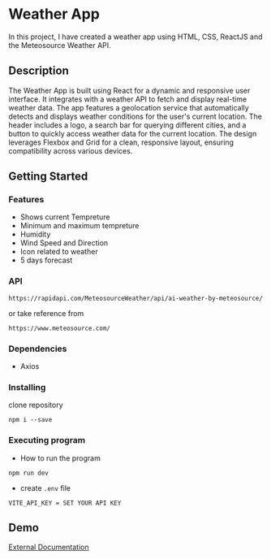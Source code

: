 
# Weather App

In this project, I have created a weather app using HTML, CSS, ReactJS and the Meteosource Weather API.
## Description

The Weather App is built using React for a dynamic and responsive user interface. It integrates with a weather API to fetch and display real-time weather data. The app features a geolocation service that automatically detects and displays weather conditions for the user's current location. The header includes a logo, a search bar for querying different cities, and a button to quickly access weather data for the current location. The design leverages Flexbox and Grid for a clean, responsive layout, ensuring compatibility across various devices.

## Getting Started

### Features
* Shows current Tempreture
* Minimum and maximum tempreture
* Humidity
* Wind Speed and Direction
* Icon related to weather
* 5 days forecast
### API

```
https://rapidapi.com/MeteosourceWeather/api/ai-weather-by-meteosource/
```
or take reference from
```
https://www.meteosource.com/
```
### Dependencies

* Axios 


### Installing
clone repository

```
npm i --save
```

### Executing program

* How to run the program

```
npm run dev
```
* create ```.env``` file 
```
VITE_API_KEY = SET YOUR API KEY
```


## Demo
[External Documentation](https://thundering.netlify.app/)
